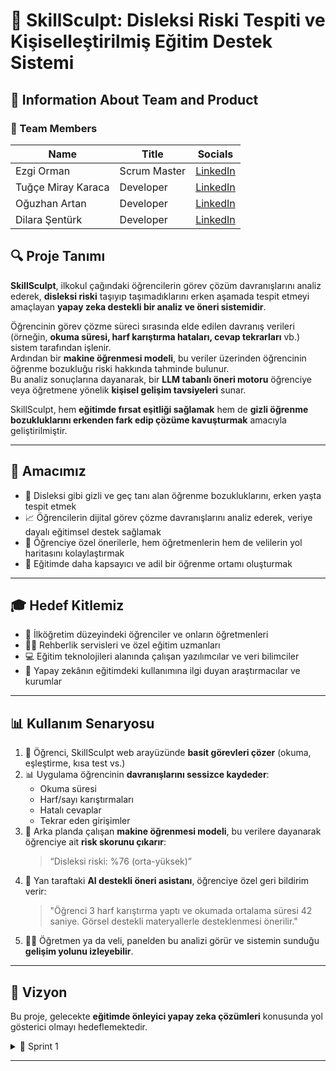 # 🧠 SkillSculpt: Disleksi Riski Tespiti ve Kişiselleştirilmiş Eğitim Destek Sistemi

## 📌 Information About Team and Product

### 👥 Team Members

| Name                | Title         | Socials     |
|---------------------|---------------|-------------|
| Ezgi Orman          | Scrum Master  | [LinkedIn](https://www.linkedin.com/in/ezgiorman) |
| Tuğçe Miray Karaca  | Developer     | [LinkedIn](https://www.linkedin.com/in/tu%C4%9F%C3%A7e-miray-k-9b5a87237/) |
| Oğuzhan Artan       | Developer     | [LinkedIn](https://www.linkedin.com/in/o%C4%9Fuzhan-artan-b9629626b/) |
| Dilara Şentürk      | Developer     | [LinkedIn](http://linkedin.com/in/dilara-şentürk-84336521a) |



## 🔍 Proje Tanımı

**SkillSculpt**, ilkokul çağındaki öğrencilerin görev çözüm davranışlarını analiz ederek, **disleksi riski** taşıyıp taşımadıklarını erken aşamada tespit etmeyi amaçlayan **yapay zeka destekli bir analiz ve öneri sistemidir**.

Öğrencinin görev çözme süreci sırasında elde edilen davranış verileri (örneğin, **okuma süresi, harf karıştırma hataları, cevap tekrarları** vb.) sistem tarafından işlenir.  
Ardından bir **makine öğrenmesi modeli**, bu veriler üzerinden öğrencinin öğrenme bozukluğu riski hakkında tahminde bulunur.  
Bu analiz sonuçlarına dayanarak, bir **LLM tabanlı öneri motoru** öğrenciye veya öğretmene yönelik **kişisel gelişim tavsiyeleri** sunar.

SkillSculpt, hem **eğitimde fırsat eşitliği sağlamak** hem de **gizli öğrenme bozukluklarını erkenden fark edip çözüme kavuşturmak** amacıyla geliştirilmiştir.

---

## 🎯 Amacımız

- 🎯 Disleksi gibi gizli ve geç tanı alan öğrenme bozukluklarını, erken yaşta tespit etmek  
- 📈 Öğrencilerin dijital görev çözme davranışlarını analiz ederek, veriye dayalı eğitimsel destek sağlamak  
- 🧠 Öğrenciye özel önerilerle, hem öğretmenlerin hem de velilerin yol haritasını kolaylaştırmak  
- 🏫 Eğitimde daha kapsayıcı ve adil bir öğrenme ortamı oluşturmak  

---

## 🎓 Hedef Kitlemiz

- 🧒 İlköğretim düzeyindeki öğrenciler ve onların öğretmenleri  
- 🧑‍🏫 Rehberlik servisleri ve özel eğitim uzmanları  
- 💻 Eğitim teknolojileri alanında çalışan yazılımcılar ve veri bilimciler  
- 🧪 Yapay zekânın eğitimdeki kullanımına ilgi duyan araştırmacılar ve kurumlar  

---

## 📊 Kullanım Senaryosu

1. 🧩 Öğrenci, SkillSculpt web arayüzünde **basit görevleri çözer** (okuma, eşleştirme, kısa test vs.)
2. 📊 Uygulama öğrencinin **davranışlarını sessizce kaydeder**:
   - Okuma süresi  
   - Harf/sayı karıştırmaları  
   - Hatalı cevaplar  
   - Tekrar eden girişimler  
3. 🧠 Arka planda çalışan **makine öğrenmesi modeli**, bu verilere dayanarak öğrenciye ait **risk skorunu çıkarır**:  
   > “Disleksi riski: %76 (orta-yüksek)”
4. 🤖 Yan taraftaki **AI destekli öneri asistanı**, öğrenciye özel geri bildirim verir:  
   > "Öğrenci 3 harf karıştırma yaptı ve okumada ortalama süresi 42 saniye. Görsel destekli materyallerle desteklenmesi önerilir."
5. 👨‍🏫 Öğretmen ya da veli, panelden bu analizi görür ve sistemin sunduğu **gelişim yolunu izleyebilir**.

---

## 🚀 Vizyon

Bu proje, gelecekte **eğitimde önleyici yapay zeka çözümleri** konusunda yol gösterici olmayı hedeflemektedir.

<details>
  <summary>🚀 Sprint 1</summary>

### 📝 Sprint Notları:

- Proje alanı belirlenip proje fikri oluşturuldu.  
- Görev dağılımı yapıldı
- Proje ürünü hakkında genel fikirler GitHub’a yazıldı  
- Toplantılar  gerekli durumlarda "Whatsapp" grubu üzerinden konuşmalar ile yapıldı
- SkillSculpt için kullanılabilecek veri türleri ve öznitelikler belirlendi (örneğin: okuma süresi, hata tekrarı, harf karıştırma vs.)  
- Literatürdeki disleksi veri setleri incelendi, simülasyon verisi oluşturma stratejisi geliştirildi  
- İlk Python betikleriyle simülasyon veri üretimi ve model altyapısı hazırlanmaya başlandı  

---

### 🧪 Ürün Durumu – Ekran Görüntüleri:
![image](https://github.com/user-attachments/assets/49f593e0-25cc-4a15-8577-84e71b8f0a68)

Bu aşamada yapay zeka üretimine odaklanıldığı için web arayüzü basit seviyede bırakıldı, geliştirilecek 

--- 

### 🔍 Sprint Review:
- Proje temel fikirleri başarılı bir şekilde netleştirildi.
- Veri stratejisi oturtuldu.
- Kodlama için temel Python betikleri hazırlandı.
- Risk skorlamasına dair ilk kriterler yazıldı.
- Hedefler başarıyla tamamlandı.

---

### 🔄 Retrospective:
✅ Neler iyi gitti:
- Veri yapısı ve proje kapsamı net belirlendi.
- Takım içi iletişim ve iş bölümü başarılı yürütüldü.

### 🚧 Geliştirilecek alanlar:
- Daily scrum çıktılarının daha düzenli tutulması.
- Literatür araştırmalarının daha sistematik toplanması.

### 🎯 Bir sonraki sprintte odak:
- Makine öğrenmesi modeli oluşturulacak ve eğitilecektir.
  
---

### 🎯 Sprint için Tamamlanması Beklenen Puan: **80 puan**

---



### 📈 Tahmin Mantığı:

Toplamda 3 sprint olarak planlanan projenin toplam puanı **300** olarak belirlenmiştir.  
İlk sprint, temel strateji oluşturma ve veri yapısını planlama gibi yüksek bilişsel yük içeren görevleri kapsar.  
Sprint 2’ye kodlamaya doğrudan geçilebilecek temiz bir başlangıç yapabilmek amacıyla Sprint 1’e **80 puan** hedeflenmiştir.

</details>

---



